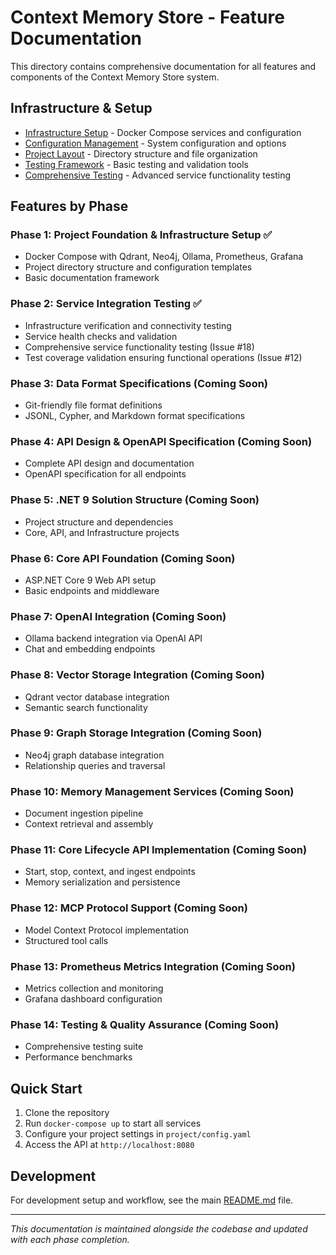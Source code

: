 # Context Memory Store - Feature Documentation

This directory contains comprehensive documentation for all features and components of the Context Memory Store system.

## Infrastructure & Setup

- [Infrastructure Setup](infrastructure.md) - Docker Compose services and configuration
- [Configuration Management](configuration.md) - System configuration and options
- [Project Layout](project-layout.md) - Directory structure and file organization
- [Testing Framework](testing.md) - Basic testing and validation tools
- [Comprehensive Testing](comprehensive-testing.md) - Advanced service functionality testing

## Features by Phase

### Phase 1: Project Foundation & Infrastructure Setup ✅
- Docker Compose with Qdrant, Neo4j, Ollama, Prometheus, Grafana
- Project directory structure and configuration templates
- Basic documentation framework

### Phase 2: Service Integration Testing ✅
- Infrastructure verification and connectivity testing
- Service health checks and validation
- Comprehensive service functionality testing (Issue #18)
- Test coverage validation ensuring functional operations (Issue #12)

### Phase 3: Data Format Specifications (Coming Soon)
- Git-friendly file format definitions
- JSONL, Cypher, and Markdown format specifications

### Phase 4: API Design & OpenAPI Specification (Coming Soon)
- Complete API design and documentation
- OpenAPI specification for all endpoints

### Phase 5: .NET 9 Solution Structure (Coming Soon)
- Project structure and dependencies
- Core, API, and Infrastructure projects

### Phase 6: Core API Foundation (Coming Soon)
- ASP.NET Core 9 Web API setup
- Basic endpoints and middleware

### Phase 7: OpenAI Integration (Coming Soon)
- Ollama backend integration via OpenAI API
- Chat and embedding endpoints

### Phase 8: Vector Storage Integration (Coming Soon)
- Qdrant vector database integration
- Semantic search functionality

### Phase 9: Graph Storage Integration (Coming Soon)
- Neo4j graph database integration
- Relationship queries and traversal

### Phase 10: Memory Management Services (Coming Soon)
- Document ingestion pipeline
- Context retrieval and assembly

### Phase 11: Core Lifecycle API Implementation (Coming Soon)
- Start, stop, context, and ingest endpoints
- Memory serialization and persistence

### Phase 12: MCP Protocol Support (Coming Soon)
- Model Context Protocol implementation
- Structured tool calls

### Phase 13: Prometheus Metrics Integration (Coming Soon)
- Metrics collection and monitoring
- Grafana dashboard configuration

### Phase 14: Testing & Quality Assurance (Coming Soon)
- Comprehensive testing suite
- Performance benchmarks

## Quick Start

1. Clone the repository
2. Run `docker-compose up` to start all services
3. Configure your project settings in `project/config.yaml`
4. Access the API at `http://localhost:8080`

## Development

For development setup and workflow, see the main [README.md](../README.md) file.

---

*This documentation is maintained alongside the codebase and updated with each phase completion.*